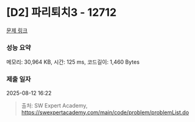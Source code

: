 # [D2] 파리퇴치3 - 12712 

[문제 링크](https://swexpertacademy.com/main/code/problem/problemDetail.do?contestProbId=AXuARWAqDkQDFARa) 

### 성능 요약

메모리: 30,964 KB, 시간: 125 ms, 코드길이: 1,460 Bytes

### 제출 일자

2025-08-12 16:22



> 출처: SW Expert Academy, https://swexpertacademy.com/main/code/problem/problemList.do